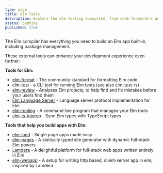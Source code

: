 ```yaml
---
type: page
title: Elm Tools
description: Explore the Elm tooling ecosystem, from code formatters and IDE integrations, to static site builders and review tooling.
status: budding
published: true
---
```


The Elm compiler has everything you need to build an Elm app built-in, including package management.

These external tools can enhance your development experience even further:


**Tools for Elm:**

- [elm-format](https://github.com/avh4/elm-format) - The community standard for formatting Elm code
- [elm-test](https://github.com/rtfeldman/node-test-runner) - a CLI tool for running Elm tests (see also [elm-test-rs](https://github.com/mpizenberg/elm-test-rs))
- [elm-review](https://package.elm-lang.org/packages/jfmengels/elm-review/latest/) - Analyzes Elm projects, to help find and fix mistakes before your users find them
- [Elm Language Server](https://github.com/elm-tooling/elm-language-server) - Language server protocol implementation for Elm
- [elm-tooling](https://elm-tooling.github.io/elm-tooling-cli/) - A command line program that manages your Elm tools
- [elm-ts-interop](https://elm-ts-interop.com/) - Sync Elm types with TypeScript types


**Tools that help you build apps with Elm:**

- [elm-land](https://elm.land/) - Single page apps made easy
- [elm-pages](https://elm-pages.com/) - A statically typed site generator with dynamic full-stack Elm powers
- [Lamdera](https://lamdera.com) - A delightful platform for full-stack web apps written entirely in Elm
- [elm-webapp](https://package.elm-lang.org/packages/choonkeat/elm-webapp/latest/) - A setup for writing http based, client-server app in elm, inspired by Lamdera
